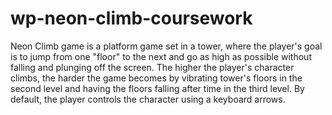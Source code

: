 # wp-neon-climb-coursework

Neon Climb game is a platform game set in a tower,
 where the player's goal is to jump from one "floor" to the next and go as high as possible without falling and plunging off the screen.
 The higher the player's character climbs, the harder the game becomes by vibrating tower's floors in the second level and having the floors falling after time in the third level.
 By default, the player controls the character using a keyboard arrows.



